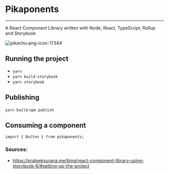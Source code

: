 # Pikaponents
---
A React Component Library written with Node, React, TypeScript, Rollup and Storybook

![pikachu-png-icon-17344](https://user-images.githubusercontent.com/25196139/130035868-35ea5276-04c5-4da2-940d-a513f0ab6ab0.png)

## Running the project
- `yarn`
- `yarn build-storybook`
- `yarn storybook`

## Publishing
`yarn build`
`npm publish`

## Consuming a component
`import { Button } from pikaponents;`

 ### Sources:
 - https://prateeksurana.me/blog/react-component-library-using-storybook-6/#setting-up-the-project

